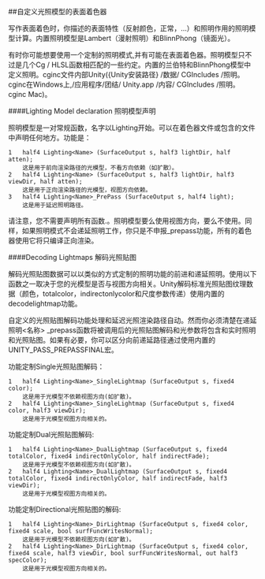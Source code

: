 ##自定义光照模型的表面着色器

写作表面着色时，你描述的表面特性（反射颜色，正常，…）和照明作用的照明模型计算。内置照明模型是Lambert（漫射照明）和BlinnPhong（镜面光）。


有时你可能想要使用一个定制的照明模式,并有可能在表面着色器。照明模型只不过是几个Cg / HLSL函数相匹配的一些约定。内置的兰伯特和BlinnPhong模型中定义照明。cginc文件内部Unity({Unity安装路径} /数据/ CGIncludes /照明。cginc在Windows上,/应用程序/团结/ Unity.app /内容/ CGIncludes /照明。cginc Mac)。

####Lighting Model declaration
照明模型声明

照明模型是一对常规函数，名字以Lighting开始。可以在着色器文件或包含的文件中声明任何地方。功能是：

	1	half4 Lighting<Name> (SurfaceOutput s, half3 lightDir, half atten); 
		这是用于前向渲染路径的光模型，不看方向依赖（如扩散）。
	2	half4 Lighting<Name> (SurfaceOutput s, half3 lightDir, half3 viewDir, half atten); 
		这是用于正向渲染路径的光模型，视图方向依赖。
	3	half4 Lighting<Name>_PrePass (SurfaceOutput s, half4 light); 
		这是用于延迟照明路径。

请注意，您不需要声明所有函数.。照明模型要么使用视图方向，要么不使用。同样，如果照明模式不会递延照明工作，你只是不申报_prepass功能，所有的着色器使用它将只编译正向渲染。

####Decoding Lightmaps
解码光照贴图

解码光照贴图数据可以以类似的方式定制的照明功能的前进和递延照明。使用以下函数之一取决于您的光模型是否与视图方向相关。Unity解码标准光照贴图纹理数据（颜色，totalcolor，indirectonlycolor和尺度参数传递）使用内置的decodelightmap功能。

自定义的光照贴图解码功能处理和延迟光照渲染路径自动。然而你必须清楚在递延照明<名称> _prepass函数将被调用后的光照贴图解码和光参数将包含和实时照明和光照贴图。如果有必要，你可以区分向前递延路径通过使用内置的UNITY_PASS_PREPASSFINAL宏。

功能定制Single光照贴图解码：

	1	half4 Lighting<Name>_SingleLightmap (SurfaceOutput s, fixed4 color); 
		这是用于光模型不依赖视图方向(如扩散)。
	2	half4 Lighting<Name>_SingleLightmap (SurfaceOutput s, fixed4 color, half3 viewDir); 
		这是用于光模型视图方向相关的。

功能定制Dual光照贴图解码:

	1	half4 Lighting<Name>_DualLightmap (SurfaceOutput s, fixed4 totalColor, fixed4 indirectOnlyColor, half indirectFade); 
		这是用于光模型不依赖视图方向(如扩散)。
	2	half4 Lighting<Name>_DualLightmap (SurfaceOutput s, fixed4 totalColor, fixed4 indirectOnlyColor, half indirectFade, half3 viewDir); 
		这是用于光模型视图方向相关的。

功能定制Directional光照贴图的解码:

	1	half4 Lighting<Name>_DirLightmap (SurfaceOutput s, fixed4 color, fixed4 scale, bool surfFuncWritesNormal); 
		这是用于光模型不依赖视图方向(如扩散)。
	2	half4 Lighting<Name>_DirLightmap (SurfaceOutput s, fixed4 color, fixed4 scale, half3 viewDir, bool surfFuncWritesNormal, out half3 specColor); 
		这是用于光模型视图方向相关的。